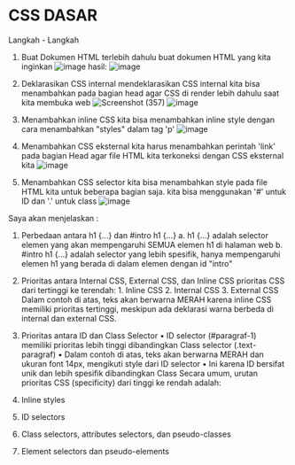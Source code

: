 # CSS DASAR

Langkah - Langkah
1. Buat Dokumen HTML terlebih dahulu
   buat dokumen HTML yang kita inginkan
   ![image](https://github.com/user-attachments/assets/d9ced04a-5936-48a1-b76c-0824fc6530ab)
   hasil:
   ![image](https://github.com/user-attachments/assets/f1867c06-7c93-443a-9271-2d016f2c1f4e)
   
3. Deklarasikan CSS internal
   mendeklarasikan CSS internal kita bisa menambahkan pada bagian head agar CSS di render lebih dahulu saat kita membuka web
   ![Screenshot (357)](https://github.com/user-attachments/assets/04faa84e-4c59-419d-abd6-d300421ea644)
   ![image](https://github.com/user-attachments/assets/4c370955-b786-446a-b0dd-d18c50697d0c)

5. Menambahkan inline CSS
   kita bisa menambahkan inline style dengan cara menambahkan "styles" dalam tag 'p'
   ![image](https://github.com/user-attachments/assets/d33d49ce-b54d-4c4f-9f95-534fd122922c)

6. Menambahkan CSS eksternal
   kita harus menambahkan perintah 'link' pada bagian Head agar file HTML kita terkoneksi dengan CSS eksternal kita
   ![image](https://github.com/user-attachments/assets/71cc450c-7616-46e8-8c03-910df17a89af)

7.  Menambahkan CSS selector
   kita bisa menambahkan style pada file HTML kita untuk beberapa bagian saja. kita bisa menggunakan '#' untuk ID dan '.' untuk class
   ![image](https://github.com/user-attachments/assets/fd03d2dd-9404-4881-af38-41b099ddd9d8)

Saya akan menjelaskan :

   1. Perbedaan antara h1 {...} dan #intro h1 {...}
      a. h1 {...} adalah selector elemen yang akan mempengaruhi SEMUA elemen h1 di halaman web
      b. #intro h1 {...} adalah selector yang lebih spesifik, hanya mempengaruhi elemen h1 yang berada di dalam elemen dengan id "intro"
      
   2.	Prioritas antara Internal CSS, External CSS, dan Inline CSS
      prioritas CSS dari tertinggi ke terendah:
      1.	Inline CSS
      2.	Internal CSS
      3.	External CSS
Dalam contoh di atas, teks akan berwarna MERAH karena inline CSS memiliki prioritas tertinggi, meskipun ada deklarasi warna berbeda di internal dan external CSS.
3.	Prioritas antara ID dan Class Selector
   •	ID selector (#paragraf-1) memiliki prioritas lebih tinggi dibandingkan Class selector (.text-paragraf)
   •	Dalam contoh di atas, teks akan berwarna MERAH dan ukuran font 14px, mengikuti style dari ID selector
   •	Ini karena ID bersifat unik dan lebih spesifik dibandingkan Class
Secara umum, urutan prioritas CSS (specificity) dari tinggi ke rendah adalah:
   1.	Inline styles
   2.	ID selectors
   3.	Class selectors, attributes selectors, dan pseudo-classes
   4.	Element selectors dan pseudo-elements



   
